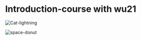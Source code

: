 
# Introduction-course with wu21

![Cat-lightning](https://media.giphy.com/media/BzyTuYCmvSORqs1ABM/giphy.gif)


![space-donut](https://media.giphy.com/media/TdzzgLP9Vs1JYshGva/giphy.gif)